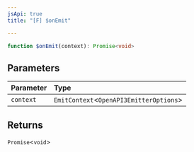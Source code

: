 ```yaml
---
jsApi: true
title: "[F] $onEmit"

---
```

```ts
function $onEmit(context): Promise<void>
```

## Parameters

| Parameter | Type |
| :------ | :------ |
| `context` | `EmitContext`<`OpenAPI3EmitterOptions`\> |

## Returns

`Promise`<`void`\>
